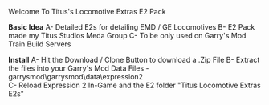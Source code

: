 Welcome To Titus's Locomotive Extras E2 Pack

**Basic Idea**
A- Detailed E2s for detailing EMD / GE Locomotives
B- E2 Pack made my Titus Studios Meda Group
C- To be only used on Garry's Mod Train Build Servers

**Install**
A- Hit the Download / Clone Button to download a .Zip File
B- Extract the files into your Garry's Mod Data Files - garrysmod\garrysmod\data\expression2\
C- Reload Expression 2 In-Game and the E2 folder "Titus Locomotive Extras E2s"
